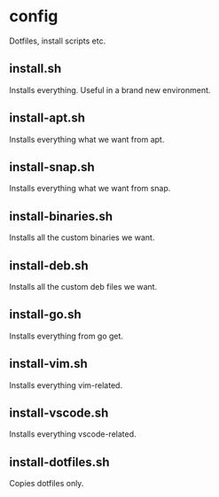 # config
Dotfiles, install scripts etc.

## install.sh

Installs everything. Useful in a brand new environment.

## install-apt.sh

Installs everything what we want from apt.

## install-snap.sh

Installs everything what we want from snap.

## install-binaries.sh

Installs all the custom binaries we want.

## install-deb.sh

Installs all the custom deb files we want.

## install-go.sh

Installs everything from go get.

## install-vim.sh

Installs everything vim-related.

## install-vscode.sh

Installs everything vscode-related.

## install-dotfiles.sh

Copies dotfiles only.

